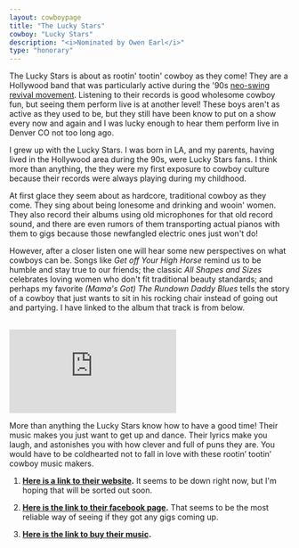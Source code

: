 ```yaml
---
layout: cowboypage
title: "The Lucky Stars"
cowboy: "Lucky Stars"
description: "<i>Nominated by Owen Earl</i>"
type: "honorary"
---
```


The Lucky Stars is about as rootin' tootin' cowboy as they come! They are a Hollywood band that was particularly active during the '90s [neo-swing revival movement](https://en.wikipedia.org/wiki/Swing_revival). Listening to their records is good wholesome cowboy fun, but seeing them perform live is at another level! These boys aren't as active as they used to be, but they still have been know to put on a show every now and again and I was lucky enough to hear them perform live in Denver CO not too long ago.

I grew up with the Lucky Stars. I was born in LA, and my parents, having lived in the Hollywood area during the 90s, were Lucky Stars fans. I think more than anything, the they were my first exposure to cowboy culture because their records were always playing during my childhood.

At first glace they seem about as hardcore, traditional cowboy as they come. They sing about being lonesome and drinking and wooin' women. They also record their albums using old microphones for that old record sound, and there are even rumors of them transporting actual pianos with them to gigs because those newfangled electric ones just won't do!

However, after a closer listen one will hear some new perspectives on what cowboys can be. Songs like *Get off Your High Horse* remind us to be humble and stay true to our friends; the classic *All Shapes and Sizes* celebrates loving women who don't fit traditional beauty standards; and perhaps my favorite *(Mama's Got) The Rundown Daddy Blues* tells the story of a cowboy that just wants to sit in his rocking chair instead of going out and partying. I have linked to the album that track is from below.

<br>
<iframe id="youtube" src="https://open.spotify.com/embed/album/2Cdjq3oL27jcTtOflDMSvE" frameborder="0" allowtransparency="true"></iframe>
<br>

More than anything the Lucky Stars know how to have a good time! Their music makes you just want to get up and dance. Their lyrics make you laugh, and astonishes you with how clever and full of puns they are. You would have to be coldhearted not to fall in love with these rootin’ tootin’ cowboy music makers.

1. **[Here is a link to their website](http://www.theluckystars.com/).** It seems to be down right now, but I'm hoping that will be sorted out soon.

2. **[Here is the link to their facebook page](https://www.facebook.com/pg/TheLuckyStars/).** That seems to be the most reliable way of seeing if they got any gigs coming up.

3. **[Here is the link to buy their music](https://store.cdbaby.com/cd/luckystars2).**
